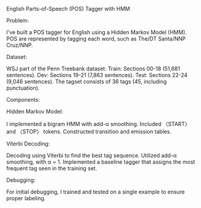 English Parts-of-Speech (POS) Tagger with HMM

Problem:

I've built a POS tagger for English using a Hidden Markov Model (HMM). POS are represented by tagging each word, such as The/DT Santa/NNP Cruz/NNP.

Dataset:

WSJ part of the Penn Treebank dataset:
Train: Sections 00-18 (51,681 sentences).
Dev: Sections 19-21 (7,863 sentences).
Test: Sections 22-24 (9,046 sentences).
The tagset consists of 36 tags (45, including punctuation).

Components:

Hidden Markov Model:

I implemented a bigram HMM with add-α smoothing.
Included 〈START〉 and 〈STOP〉 tokens.
Constructed transition and emission tables.

Viterbi Decoding:

Decoding using Viterbi to find the best tag sequence.
Utilized add-α smoothing, with α = 1.
Implemented a baseline tagger that assigns the most frequent tag seen in the training set.

Debugging:

For initial debugging, I trained and tested on a single example to ensure proper labeling.


